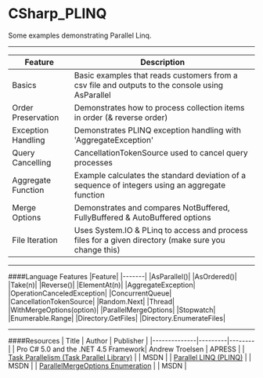 # CSharp_PLINQ
Some examples demonstrating Parallel Linq.

---
|Feature |Description |
|--------|------------|
|Basics | Basic examples that reads customers from a csv file and outputs to the console using AsParallel |
|Order Preservation | Demonstrates how to process collection items in order (& reverse order) |
|Exception Handling | Demonstrates PLINQ exception handling with 'AggregateException' |
|Query Cancelling | CancellationTokenSource used to cancel query processes |
|Aggregate Function| Example calculates the standard deviation of a sequence of integers using an aggregate function|
|Merge Options| Demonstrates and compares NotBuffered, FullyBuffered & AutoBuffered options |
|File Iteration | Uses System.IO & PLinq to access and process files for a given directory (make sure you change this)|

---
####Language Features
|Feature|
|-------|
|AsParallel()|
|AsOrdered()|
|Take(n)|
|Reverse()|
|ElementAt(n)|
|AggregateException|
|OperationCanceledException|
|ConcurrentQueue|
|CancellationTokenSource|
|Random.Next|
|Thread|
|WithMergeOptions(option)|
|ParallelMergeOptions|
|Stopwatch|
|Enumerable.Range|
|Directory.GetFiles|
|Directory.EnumerateFiles|


---
####Resources
| Title | Author | Publisher |
|--------------|---------|--------|
| Pro C# 5.0 and the .NET 4.5 Framework| Andrew Troelsen | APRESS |
| [Task Parallelism (Task Parallel Library)](https://msdn.microsoft.com/en-us/library/dd537609(v=vs.110).aspx) |  | MSDN |
| [Parallel LINQ (PLINQ)](https://msdn.microsoft.com/en-us/library/dd460688(v=vs.110).aspx) |  | MSDN |
| [ParallelMergeOptions Enumeration](https://msdn.microsoft.com/en-us/library/system.linq.parallelmergeoptions(v=vs.100).aspx) |  | MSDN |
